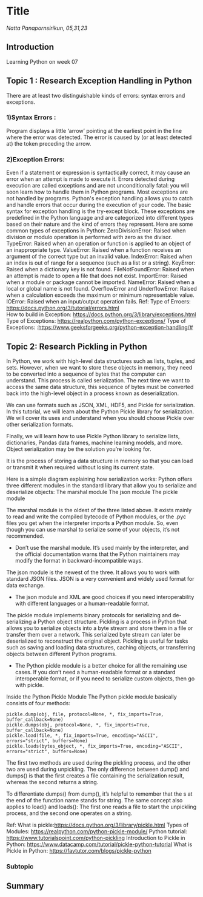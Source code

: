 # Title
*Natta Panapornsirikun, 05,31,23*

## Introduction
Learning Python on week 07

## Topic 1 : Research Exception Handling in Python
There are at least two distinguishable kinds of errors: syntax errors and exceptions.

### 1)Syntax Errors :
Program displays a little ‘arrow’ pointing at the earliest point in the line where the error was detected. The error is caused by (or at least detected at) the token preceding the arrow.

### 2)Exception Errors:
Even if a statement or expression is syntactically correct, it may cause an error when an attempt is made to execute it. Errors detected during execution are called exceptions and are not unconditionally fatal: you will soon learn how to handle them in Python programs. Most exceptions are not handled by programs.
Python's exception handling allows you to catch and handle errors that occur during the execution of your code. The basic syntax for exception handling is the try-except block.
These exceptions are predefined in the Python language and are categorized into different types based on their nature and the kind of errors they represent. Here are some common types of exceptions in Python:
    ZeroDivisionError: Raised when division or modulo operation is performed with zero as the divisor.
    TypeError: Raised when an operation or function is applied to an object of an inappropriate type.
    ValueError: Raised when a function receives an argument of the correct type but an invalid value.
    IndexError: Raised when an index is out of range for a sequence (such as a list or a string).
    KeyError: Raised when a dictionary key is not found.
    FileNotFoundError: Raised when an attempt is made to open a file that does not exist.
    ImportError: Raised when a module or package cannot be imported.
    NameError: Raised when a local or global name is not found.
    OverflowError and UnderflowError: Raised when a calculation exceeds the maximum or minimum representable value.
    IOError: Raised when an input/output operation fails.
Ref: Type of Erroers: https://docs.python.org/3/tutorial/errors.html   
     How to build in Exception: https://docs.python.org/3/library/exceptions.html
     Type of Exceptions: https://realpython.com/python-exceptions/
     Type of Exceptions: :https://www.geeksforgeeks.org/python-exception-handling/#
     
## Topic 2: Research Pickling in Python
In Python, we work with high-level data structures such as lists, tuples, and sets. However, when we want to store these objects in memory, they need to be converted into a sequence of bytes that the computer can understand. This process is called serialization. The next time we want to access the same data structure, this sequence of bytes must be converted back into the high-level object in a process known as deserialization.

We can use formats such as JSON, XML, HDF5, and Pickle for serialization. In this tutorial, we will learn about the Python Pickle library for serialization. We will cover its uses and understand when you should choose Pickle over other serialization formats. 

Finally, we will learn how to use Pickle Python library to serialize lists, dictionaries, Pandas data frames, machine learning models, and more.
Object serialization may be the solution you’re looking for.

It is the process of storing a data structure in memory so that you can load or transmit it when required without losing its current state.

Here is a simple diagram explaining how serialization works:
Python offers three different modules in the standard library that allow you to serialize and deserialize objects:
    The marshal module
    The json module
    The pickle module
    
The marshal module is the oldest of the three listed above. It exists mainly to read and write the compiled bytecode of Python modules, or the .pyc files you get when the interpreter imports a Python module. So, even though you can use marshal to serialize some of your objects, it’s not recommended.
- Don’t use the marshal module. It’s used mainly by the interpreter, and the official documentation warns that the Python maintainers may modify the format in backward-incompatible ways.

The json module is the newest of the three. It allows you to work with standard JSON files. JSON is a very convenient and widely used format for data exchange.
- The json module and XML are good choices if you need interoperability with different languages or a human-readable format.
 
The pickle module implements binary protocols for serializing and de-serializing a Python object structure. Pickling is a process in Python that allows you to serialize objects into a byte stream and store them in a file or transfer them over a network. This serialized byte stream can later be deserialized to reconstruct the original object. Pickling is useful for tasks such as saving and loading data structures, caching objects, or transferring objects between different Python programs.
- The Python pickle module is a better choice for all the remaining use cases. If you don’t need a human-readable format or a standard interoperable format, or if you need to serialize custom objects, then go with pickle.

Inside the Python Pickle Module
The Python pickle module basically consists of four methods:

    pickle.dump(obj, file, protocol=None, *, fix_imports=True, buffer_callback=None)
    pickle.dumps(obj, protocol=None, *, fix_imports=True, buffer_callback=None)
    pickle.load(file, *, fix_imports=True, encoding="ASCII", errors="strict", buffers=None)
    pickle.loads(bytes_object, *, fix_imports=True, encoding="ASCII", errors="strict", buffers=None)

The first two methods are used during the pickling process, and the other two are used during unpickling. The only difference between dump() and dumps() is that the first creates a file containing the serialization result, whereas the second returns a string.

To differentiate dumps() from dump(), it’s helpful to remember that the s at the end of the function name stands for string. The same concept also applies to load() and loads(): The first one reads a file to start the unpickling process, and the second one operates on a string.



Ref: What is pickle:https://docs.python.org/3/library/pickle.html
     Types of Modules: https://realpython.com/python-pickle-module/
     Python tutorial:  https://www.tutorialspoint.com/python-pickling
     Introduction to Pickle in Python:  https://www.datacamp.com/tutorial/pickle-python-tutorial
     What is Pickle in Python: https://favtutor.com/blogs/pickle-python

### Subtopic

## Summary


